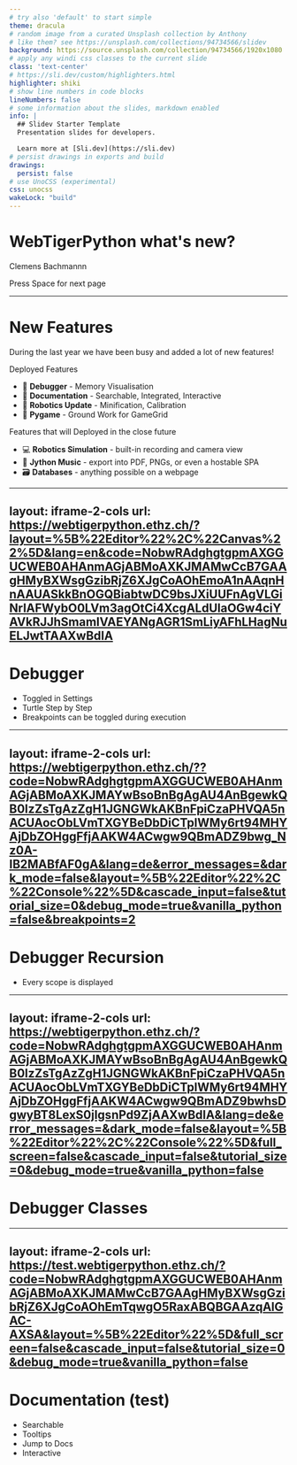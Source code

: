 ```yaml
---
# try also 'default' to start simple
theme: dracula
# random image from a curated Unsplash collection by Anthony
# like them? see https://unsplash.com/collections/94734566/slidev
background: https://source.unsplash.com/collection/94734566/1920x1080
# apply any windi css classes to the current slide
class: 'text-center'
# https://sli.dev/custom/highlighters.html
highlighter: shiki
# show line numbers in code blocks
lineNumbers: false
# some information about the slides, markdown enabled
info: |
  ## Slidev Starter Template
  Presentation slides for developers.

  Learn more at [Sli.dev](https://sli.dev)
# persist drawings in exports and build
drawings:
  persist: false
# use UnoCSS (experimental)
css: unocss
wakeLock: "build"
---
```


# WebTigerPython what's new?

Clemens Bachmannn

<div class="pt-12">
  <span @click="$slidev.nav.next" class="px-2 py-1 rounded cursor-pointer" hover="bg-white bg-opacity-10">
    Press Space for next page <carbon:arrow-right class="inline"/>
  </span>
</div>

---

# New Features

During the last year we have been busy and added a lot of new features!

Deployed Features

- 🐛 **Debugger** - Memory Visualisation
- 📜 **Documentation** - Searchable, Integrated, Interactive
- 🤖 **Robotics Update** - Minification, Calibration
- 🤹 **Pygame** - Ground Work for GameGrid

Features that will Deployed in the close future

- 💻 **Robotics Simulation** - built-in recording and camera view
- 🎵 **Jython Music** - export into PDF, PNGs, or even a hostable SPA
- 🗃️ **Databases** - anything possible on a webpage

---
layout: iframe-2-cols
url: https://webtigerpython.ethz.ch/?layout=%5B%22Editor%22%2C%22Canvas%22%5D&lang=en&code=NobwRAdghgtgpmAXGGUCWEB0AHAnmAGjABMoAXKJMAMwCcB7GAAgHMyBXWsgGzibRjZ6XJgCoAOhEmoA1nAAqnHnAAUASkkBnOGQBiabtwDC9bsJXiUUFnAgVLGiNrIAFWybO0LVm3agOtCi4XcgALdUlaOGw4ciYAVkRJJhSmamIVAEYANgAGR1SmLiyAFhLHagNuELJwtTAAXwBdIA
---

# Debugger

- Toggled in Settings
- Turtle Step by Step
- Breakpoints can be toggled during execution

---
layout: iframe-2-cols
url: https://webtigerpython.ethz.ch/??code=NobwRAdghgtgpmAXGGUCWEB0AHAnmAGjABMoAXKJMAYwBsoBnBgAgAU4AnBgewkQB0IzZsTgAzZgH1JGNGWkAKBnFpiCzaPHVQA5nACUAocObLVmTXGYBeDbDiCTplWMy6rt94MHYAjDbZOHggFfjAAKW4ACwgw9QBmADZ9bwg_Nz0A-IB2MABfAF0gA&lang=de&error_messages=&dark_mode=false&layout=%5B%22Editor%22%2C%22Console%22%5D&cascade_input=false&tutorial_size=0&debug_mode=true&vanilla_python=false&breakpoints=2
---

# Debugger Recursion

- Every scope is displayed

---
layout: iframe-2-cols
url: https://webtigerpython.ethz.ch/?code=NobwRAdghgtgpmAXGGUCWEB0AHAnmAGjABMoAXKJMAYwBsoBnBgAgAU4AnBgewkQB0IzZsTgAzZgH1JGNGWkAKBnFpiCzaPHVQA5nACUAocObLVmTXGYBeDbDiCTplWMy6rt94MHYAjDbZOHggFfjAAKW4ACwgw9QBmADZ9bwhsDgwyBT8LexS0jIgsnPd9ZjAAXwBdIA&lang=de&error_messages=&dark_mode=false&layout=%5B%22Editor%22%2C%22Console%22%5D&full_screen=false&cascade_input=false&tutorial_size=0&debug_mode=true&vanilla_python=false
---

# Debugger Classes

---
layout: iframe-2-cols
url: https://test.webtigerpython.ethz.ch/?code=NobwRAdghgtgpmAXGGUCWEB0AHAnmAGjABMoAXKJMAMwCcB7GAAgHMyBXWsgGzibRjZ6XJgCoAOhEmTqwgO5RaxABQBGAAzqAlGAC-AXSA&layout=%5B%22Editor%22%5D&full_screen=false&cascade_input=false&tutorial_size=0&debug_mode=true&vanilla_python=false
---

# Documentation (test)

- Searchable
- Tooltips
- Jump to Docs
- Interactive